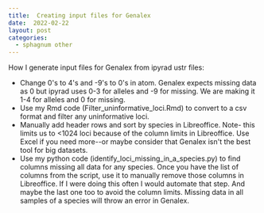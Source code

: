 ```yaml
---
title:  Creating input files for Genalex
date:  2022-02-22
layout: post
categories:
  - sphagnum other
---
```

How I generate input files for Genalex from ipyrad ustr files:

  * Change 0's to 4's and -9's to 0's in atom. Genalex expects missing data as 0 but ipyrad uses 0-3 for alleles and -9 for missing. We are making it 1-4 for alleles and 0 for missing.
  * Use my Rmd code (Filter_uninformative_loci.Rmd) to convert to a csv format and filter any uninformative loci.
  * Manually add header rows and sort by species in Libreoffice. Note- this limits us to <1024 loci because of the column limits in Libreoffice. Use Excel if you need more--or maybe consider that Genalex isn't the best tool for big datasets.
  * Use my python code (identify_loci_missing_in_a_species.py) to find columns missing all data for any species. Once you have the list of columns from the script, use it to manually remove those columns in Libreoffice. If I were doing this often I would automate that step. And maybe the last one too to avoid the column limits. Missing data in all samples of a species will throw an error in Genalex.

  
